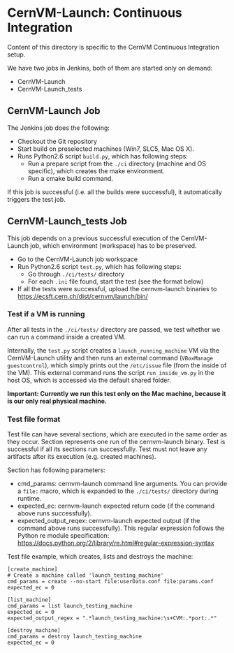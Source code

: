 CernVM-Launch: Continuous Integration
=====================================

Content of this directory is specific to the CernVM Continuous Integration setup.

We have two jobs in Jenkins, both of them are started only on demand:
- CernVM-Launch
- CernVM-Launch_tests

CernVM-Launch Job
-----------------
The Jenkins job does the following:
- Checkout the Git repository
- Start build on preselected machines (Win7, SLC5, Mac OS X).
- Runs Python2.6 script `build.py`, which has following steps:
    - Run a prepare script from the `./ci` directory (machine and OS specific), which creates the make environment.
    - Run a cmake build command.

If this job is successful (i.e. all the builds were successful), it automatically triggers the test job.


CernVM-Launch_tests Job
-----------------------
This job depends on a previous successful execution of the CernVM-Launch job, which environment (workspace) has to be preserved.

- Go to the CernVM-Launch job workspace
- Run Python2.6 script `test.py`, which has following steps:
    - Go through `./ci/tests/` directory
    - For each `.ini` file found, start the test (see the format below)
- If all the tests were successful, upload the cernvm-launch binaries to https://ecsft.cern.ch/dist/cernvm/launch/bin/

### Test if a VM is running

After all tests in the `./ci/tests/` directory are passed, we test whether we can run a command inside a created VM.

Internally, the `test.py` script creates a `launch_running_machine` VM via the CernVM-Launch utility and then runs
an external command (`VBoxManage guestcontrol`), which simply prints out the `/etc/issue` file (from the inside of the VM). This external
command runs the script `run_inside_vm.py` in the host OS, which is accessed via the default shared folder.

**Important: Currently we run this test only on the Mac machine, because it is our only real physical machine.**

### Test file format

Test file can have several sections, which are executed in the same order as they occur.
Section represents one run of the cernvm-launch binary. Test is successful if all its
sections run successfully. Test must not leave any artifacts after its execution (e.g.
created machines).

Section has following parameters:
- cmd_params: cernvm-launch command line arguments. You can provide a 
  `file:` macro, which is expanded to the `./ci/tests/` directory during runtime.
- expected_ec: cernvm-launch expected return code (if the command above runs successfully).
- expected_output_reqex: cernvm-launch expected output (if the command above runs successfully).
  This regular expression follows the Python re module specification: https://docs.python.org/2/library/re.html#regular-expression-syntax


Test file example, which creates, lists and destroys the machine:

    [create_machine]
    # Create a machine called 'launch_testing_machine'
    cmd_params = create --no-start file:userData.conf file:params.conf
    expected_ec = 0

    [list_machine]
    cmd_params = list launch_testing_machine
    expected_ec = 0
    expected_output_regex = ".*launch_testing_machine:\s+CVM:.*port:.*"

    [destroy_machine]
    cmd_params = destroy launch_testing_machine
    expected_ec = 0

